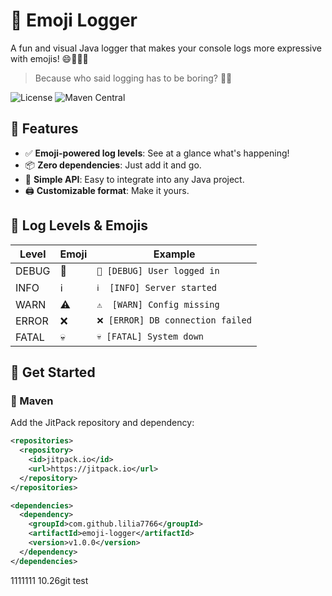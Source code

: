# 🎉 Emoji Logger

A fun and visual Java logger that makes your console logs more expressive with emojis! 😄🐞✅❌

> Because who said logging has to be boring? 💬✨

![License](https://img.shields.io/badge/license-MIT-blue.svg)
![Maven Central](https://img.shields.io/badge/Maven%20Central-1.0.0-brightgreen)

## 🌈 Features

- ✅ **Emoji-powered log levels**: See at a glance what's happening!
- 📦 **Zero dependencies**: Just add it and go.
- 🔧 **Simple API**: Easy to integrate into any Java project.
- 🖨️ **Customizable format**: Make it yours.

## 🎯 Log Levels & Emojis

| Level     | Emoji | Example                     |
|-----------|-------|-----------------------------|
| DEBUG     | 🐛    | `🐛 [DEBUG] User logged in` |
| INFO      | ℹ️    | `ℹ️  [INFO] Server started` |
| WARN      | ⚠️    | `⚠️  [WARN] Config missing` |
| ERROR     | ❌    | `❌ [ERROR] DB connection failed` |
| FATAL     | 💀    | `💀 [FATAL] System down`    |

## 🚀 Get Started

### 🔧 Maven

Add the JitPack repository and dependency:

```xml
<repositories>
  <repository>
    <id>jitpack.io</id>
    <url>https://jitpack.io</url>
  </repository>
</repositories>

<dependencies>
  <dependency>
    <groupId>com.github.lilia7766</groupId>
    <artifactId>emoji-logger</artifactId>
    <version>v1.0.0</version>
  </dependency>
</dependencies>
```



1111111
10.26git test